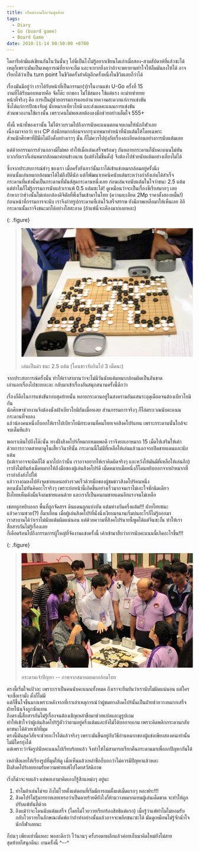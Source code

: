 ```yaml
---
title: เก็บตกงานโกะวันสุดท้าย
tags:
  - Diary
  - Go (board game)
  - Board Game
date: 2010-11-14 00:50:00 +0700
---
```


ไดอารีเค้ามีแต่เขียนกันในวันนั้นๆ ไอ่นี่เป็นไงไม่รู้อยากเขียนไดเก่าเมื่อสอง-สามสัปดาห์ที่แล้วซะได้ เหตุก็เพราะมันเป็นเหตุการณ์ที่ยากจะลืม และจะยากยิ่งกว่าถ้าจะพยายามทำใจให้ลืมมันลงให้ได้ อาจเรียกได้ว่าเป็น turn point ในชีวิตครั้งสำคัญอีกครั้งหนึ่งในชีวิตเลยก็ว่าได้

เรื่องมันมีอยู่ว่า เราได้รับหน้าที่เป็นกรรมก(า)รในงานแข่ง U-Go ครั้งที่ 15  
งานที่ได้รับมอบหมายคือ จัดโต๊ะ ยกของ ไม่ใช้สมอง ใช้แต่แรง อะม่ายช่ายยย  
หน้าที่จริงๆ คือ การเป็นผู้ช่วยกรรมการคอยอำนวยความสะดวกแก่การแข่งขัน  
ซึ่งได้แก่การปักธงจับคู่ นับหมากเบียวโยมิ และส่งผลคะแนนการแข่งขัน  
ส่วนพวกงานใช้แรงนั้น เพราะคนไม่พอเลยต้องลงมือช่วยอย่างเต็มใจ 555+

ทั้งนี้ หน้าที่ของเรานั้น ไม่ได้รวบรวมไปถึงการนับคะแนนตอนจบเกมให้นักกีฬาเลย  
เนื่องมาจากว่า ทาง CP ส่งนักหมากล้อมจากกรุงเทพมาทำหน้าที่นับแต้มให้โดยเฉพาะ  
ส่วนนักศึกษาที่ฝีมือไม่ถึงดั้งอย่างเราๆ นั้น ก็ไม่ควรไปยุ่งกับเรื่องละเอียดอ่อนอย่างการนับแต้มเลย

แต่ด้วยกรรมการส่วนกลางมีไม่พอ ทำให้เมื่อเล่นเสร็จพร้อมๆ กันหลายกระดานก็นับคะแนนไม่ทัน  
บวกกับเราก็เล่นหมากล้อมมาค่อนข้างนาน (แต่ยังไม่ขึ้นดั้ง) จึงต้องไปช่วยนับแต้มอย่างเลี่ยงไม่ได้

ซึ่งจากประสบการณ์ขำๆ ของเรา เมื่อครั้งยังเยาว์นั้นเราได้เข้าแข่งหมากล้อมอยู่ครั้งนึง  
ตอนนั้นเล่นหมากล้อมมาได้ไม่ถึงปีดีนัก แต่ก็พัฒนาเทคนิคนับแต้มระหว่างกำลังเล่นได้สำเร็จ  
กระดานที่แข่งนั้นเป็นกระดานที่มันส์สุดกระดานหนึ่งเลย ก่อนเล่นจบนับแต้มในใจว่าชนะ 2.5 แต้ม  
แต่ทำไมก็ไม่รู้กรรมการนับแล้วเราแพ้ 0.5 แต้มซะได้! ดูเหมือนว่าจะเป็นเรื่องซีเรียสมากๆ เลย  
ถ้าหากว่าช่วงนั้นไม่เห่อกล้องดิจิตัลที่พึ่งเริ่มเข้ามาในไทย (ความละเอียด 2Mp ราคาตั้งสองหมื่น!)  
ก่อนหน้าที่กรรมการจะนับ เราจึงถ่ายรูปกระดานที่เล่นไว้เสร็จสรรพ ยังมีภาพเหลือมาให้เห็นเลย อิอิ  
กระดานนั้นเราจึงชนะมาได้อย่างใสสะอาด (ถ้าแพ้นี่จะเคืองมากเลยหละ)

{: .figure}
> ![](/images/event/ugo-2010/self-long-ago.jpg)
>
> เล่นเป็นดำ ชนะ 2.5 แต้ม (โดนขาวจับกินไป 3 เม็ดนะ)

จากประสบการณ์ครั้งนั้น ทำให้เราสาบานว่าจะไม่มีวันนับแต้มหมากล้อมผิดเป็นอันขาด  
เล่านอกเรื่องไปซะเยอะละ กลับมาเข้าเรื่องอันสนุกสนานครั้งนี้ดีกว่า

เรื่องก็คือในการแข่งขันรอบสุดท้ายนั้น หลายกระดานอยู่ในสงครามอันแสนระอุดุเดือดจนต้องเบียวโยมิกัน  
นักศึกษาช่วยงานจึงต้องนั่งเฝ้าเบียวโยมิกันเมื่อยเลย ส่วนกรรมการจริงๆ ก็ไล่ตระเวณนับคะแนนกระดานที่จบลง  
แล้วน้องคนหนึ่งก็บอกให้เราไปเบียวโยมิกระดานที่คนไทยเจอสิงคโปร์แทน เพราะกระดานนั้นใกล้จะจบเต็มทีแล้ว

พอเราเดินไปถึงโต๊ะนั้น ทางฝั่งสิงคโปร์ก็หมากหมดพอดี เราจึงยกเอาหมาก 15 เม็ดไปเสริมให้เค้า  
ด้วยการกวาดสายตาดูในเสี้ยววินาทีนั้น กระดานนี้ไม่มีที่เหลือให้เล่นแล้วนอกจากปิดชายแดนและนับแต้ม  
(แต่เราอาจจะผิดก็ได้ มากไปกว่านั้น เราอาจอยากให้เราคิดผิดจริงๆ และหวังให้มันมีที่เหลือให้เล่นอีก)  
เรายังไม่ทันส่งเม็ดหมากให้ถึงมือของผู้เล่นสิงคโปร์ดี เม็ดหมากเม็ดหนึ่งก็โดนหยิบออกจากฝาหมากที่เรากำลังส่งไปให้  
แล้ววางถมลงไปยังจุดชายแดนอย่างรวดเร็วด้วยมือของผู้ชมชาวสิงคโปร์คนหนึ่ง  
ตอนนั้นไม่ทันคิดอะไรจริงๆ เพราะย่อหน้านี้เกิดขึ้นอย่างเร็วมากจนเราไม่เอะใจซักนิดเดียว  
ฝั่งไทยเห็นดังนั้นจึงถมชายแดนด้วย และเราก็เป็นคนถมชายแดนอีกแรงจนไม่เหลือ

เชลยถูกหยิบออก พื้นที่ถูกจัดสรร ดินแดนถูกแบ่งบัน แต้มห่างกันครึ่งแต้ม!!!  ฝ่ายไทยชนะ  
แล้วความซวย(?) ก็มาเยือน เมื่อผู้เล่นสิงคโปร์ที่นั่งนิ่งเงียบมานานเริ่มบ่นอะไรก็ไม่รู้ออกมา  
เราสาบานได้ว่าเราไม่นับแต้มผิดแน่นอน แต่ด้วยความที่สิงคโปร์นายนี้พูดได้แต่จีนซะงั้น ทำให้เราสื่อสารกันไม่รู้เรื่องเลย  
ก็เดือดร้อนไปถึงกรรมการผู้ใหญ่ที่จัดงานแข่งครั้งนี้ เค้าเข้ามาสืบว่าการนับคะแนนนี้เกิดอะไรขึ้น!!!

{: .figure}
> ![](/images/event/ugo-2010/problematic-game.jpg)
>
> กระดานเจ้าปัญหา -- ภาพจากสมาคมหมากล้อมไทย

ตรงนี้เริ่มใจแป้วละ เพราะเราเป็นคนนับคะแนนทั้งหมด ถึงเราจะยืนยันว่าเรานับไม่ผิดแน่นอน แต่ใครจะเชื่อเรามั่ง ดั้งก็ไม่มี  
แต่ก็ชื้นใจขึ้นมากเพราะหลังจากที่เราเล่าเหตุการณ์ว่าผู้ชมทางสิงคโปร์นั้นเป็นฝ่ายช่วยวางหมากเสร็จ ฝ่ายโน้นจึงถูกซักแทน  
ถึงตรงนี้สื่อสารกันไม่รู้เรื่องจนต้องเชิญเหล่าชือมาช่วยแปลและดูรูปเกม  
ทำให้เข้าใจว่าผู้เล่นสิงคโปร์รู้ตัวว่าตามอยู่ครึ่งแต้มและยังไม่ได้บอกจบเกม เพราะคิดพลิกกระดานกลับมาชนะได้ด้วยเซกิที่มุม  
ตรงนี้มันสุดวิสัยจะช่วยอะไรได้แล้วจริงๆ เพราะมันขึ้นอยู่กับวิธีอ่านหมากของผู้แข่งเพียงสองคนเท่านั้น ไม่มีใครยุ่งได้  
แต่เพราะว่าจัดรูปนับคะแนนไปเรียบร้อยแล้ว จึงทำให้ไม่สามารถเรียกคืนกระดานมาเพื่อถกปัญหากันได้

เหล่าชือเลยให้เรียงรูปที่มุมให้ดู เมื่อเห็นแล้วเหล่าชือก็บอกว่าไม่ควรมีปัญหาแล้วหละ  
ฝั่งสิงคโปร์เลยยอมรับความพ่ายแพ้ไปโดยสวัสดิภาพ

เริ่งก็น่าจะจบแล้ว แต่พอเอามาคิดเองก็รู้สึกแหม่งๆ อยู่นะ

1. ทำไมถ้าเล่นไม่จบ ถึงไม่โวยตั้งแต่ตอนที่เริ่มมีการถมตั้งแต่เม็ดแรกๆ หละฟระ!!!
2. สิงคโปร์ไม่รู้มารยาทเลยเหรอว่าเป็นตายร้ายดียังไงก็ห้ามวางหมากแทนผู้เล่นเด็ดขาด จะทำให้ถูกปรับแพ้ทันทีด้วย
3. ถึงแม้ว่าจะโดนนับแต้มเสร็จ (โดยไม่โวยวายเรียกร้องสิทธิแต่แรก) เมื่อรู้ว่าแพ้ทำไมไม่ยอมรับ กลับโวยวายในลักษณะตัดพ้อว่าถ้าทำอย่างนั้นแล้วอาจจะพลิกชนะซะได้ มันดูเหมือนไม่รู้จักน้ำใจนักกีฬาเลยนะ

ก็บ่นๆ เพียงเท่านี้แหละ พอละดีกว่า ไว้นานๆ ครั้งรอตกผลึกแล้วค่อยเก็บมาคิดใหม่ยังไม่สาย  
สุดท้ายก็สนุกดีนะ งานครั้งนี้ ^--^
